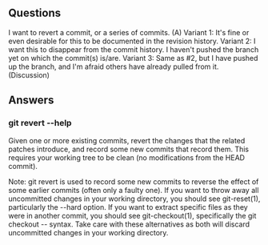 ## Questions ##
I want to revert a commit, or a series of commits. (A)
Variant 1: It's fine or even desirable for this to be documented in the revision history.
Variant 2: I want this to disappear from the commit history. I haven't pushed the branch yet on which the commit(s) is/are.
Variant 3: Same as #2, but I have pushed up the branch, and I'm afraid others have already pulled from it. (Discussion)

## Answers ##

### git revert --help ###
Given one or more existing commits, revert the changes that the related patches
introduce, and record some new commits that record them. This requires your working
tree to be clean (no modifications from the HEAD commit).

Note: git revert is used to record some new commits to reverse the effect of some
earlier commits (often only a faulty one). If you want to throw away all
uncommitted changes in your working directory, you should see git-reset(1),
particularly the --hard option. If you want to extract specific files as they were
in another commit, you should see git-checkout(1), specifically the git checkout
<commit> -- <filename> syntax. Take care with these alternatives as both will
discard uncommitted changes in your working directory.
